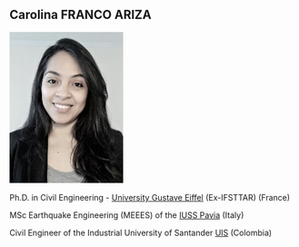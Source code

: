 ## Carolina FRANCO ARIZA
<img src="Photo.jpeg" alt="drawing" width="200"/>

Ph.D. in Civil Engineering - [University Gustave Eiffel](https://www.univ-gustave-eiffel.fr/) (Ex-IFSTTAR) (France)

MSc Earthquake Engineering (MEEES) of the [IUSS Pavia](http://www.iusspavia.it/home) (Italy)

Civil Engineer of the Industrial University of Santander [UIS](https://www.uis.edu.co/webUIS/es/index.jsp) (Colombia)
